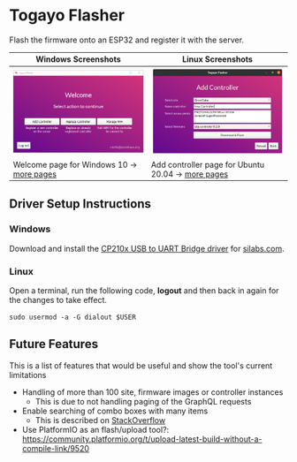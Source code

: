# Togayo Flasher

Flash the firmware onto an ESP32 and register it with the server.

| Windows Screenshots                                 | Linux Screenshots                                      |
| ----------------------------------------------------| ------------------------------------------------------ |
| ![Windows Welcome](screenshots/windows_welcome.png) | ![Linux Welcome](screenshots/linux_add_controller.png) |
| Welcome page for Windows 10 → [more pages][1]       | Add controller page for Ubuntu 20.04 → [more pages][2] |

## Driver Setup Instructions

### Windows

Download and install the [CP210x USB to UART Bridge driver][4] for [silabs.com][3].

### Linux

Open a terminal, run the following code,  **logout** and then back in again for the changes to take effect.

    sudo usermod -a -G dialout $USER

## Future Features

This is a list of features that would be useful and show the tool's current limitations

- Handling of more than 100 site, firmware images or controller instances
  - This is due to not handling paging of the GraphQL requests
- Enable searching of combo boxes with many items
  - This is described on [StackOverflow](https://stackoverflow.com/questions/4827207/how-do-i-filter-the-pyqt-qcombobox-items-based-on-the-text-input)
- Use PlatformIO as an flash/upload tool?: https://community.platformio.org/t/upload-latest-build-without-a-compile-link/9520


[1]: screenshots/windows.md
[2]: screenshots/linux.md
[3]: https://www.silabs.com/developers/usb-to-uart-bridge-vcp-drivers
[4]: https://www.silabs.com/documents/public/software/CP210x_Windows_Drivers.zip

